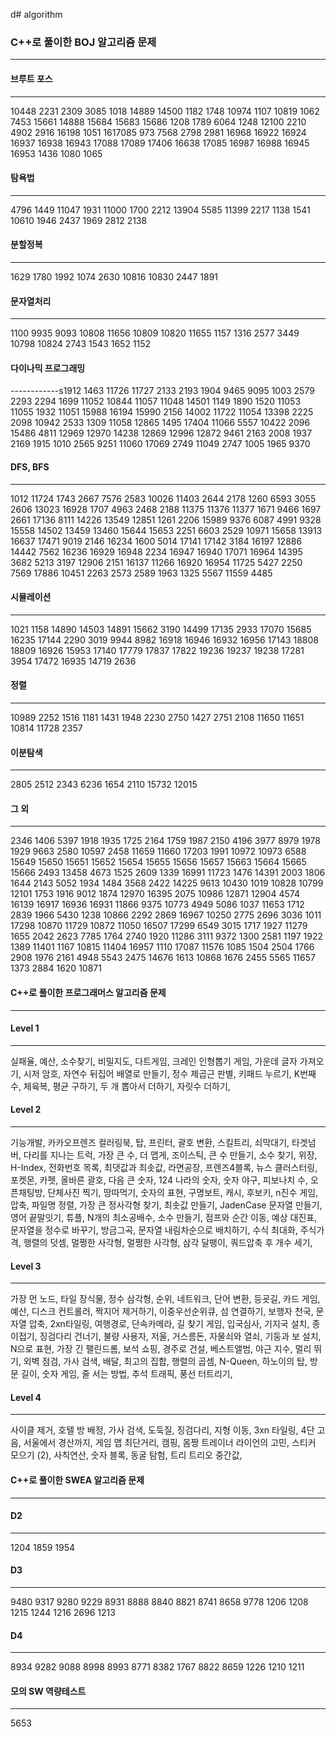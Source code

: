 d# algorithm 
### C++로 풀이한 BOJ 알고리즘 문제
------------
#### 브루트 포스
------------
10448 2231 2309 3085 1018 14889 14500 1182 1748 10974 1107 10819 1062 7453 15661 14888 15684 15683 15686 1208 1789 6064 1248 12100 2210 4902 2916 16198 1051 1617085 973 7568 2798 2981 16968 16922 16924 16937 16938 16943 17088 17089 17406 16638 17085 16987 16988 16945 16953 1436 1080 1065 
#### 탐욕법
------------
4796 1449 11047 1931 11000 1700 2212 13904 5585 11399 2217 1138 1541 10610 1946 2437 1969 2812 2138 
#### 분할정복
------------
1629 1780 1992 1074 2630 10816 10830 2447 1891 
#### 문자열처리
------------
1100 9935 9093 10808 11656 10809 10820 11655 1157 1316 2577 3449 10798 10824 2743 1543 1652 1152 
#### 다이나믹 프로그래밍
------------s1912 1463 11726 11727 2133 2193 1904 9465 9095 1003 2579 2293 2294 1699 11052 10844 11057 11048 14501 1149 1890 1520 11053 11055 1932 11051 15988 16194 15990 2156 14002 11722 11054 13398 2225 2098 10942 2533 1309 11058 12865 1495 17404 11066 5557 10422 2096 15486 4811 12969 12970 14238 12869 12996 12872 9461 2163 2008 1937 2169 1915 1010 2565 9251 11060 17069 2749 11049 2747 1005 1965 9370 
#### DFS, BFS
------------
1012 11724 1743 2667 7576 2583 10026 11403 2644 2178 1260 6593 3055 2606 13023 16928 1707 4963 2468 2188 11375 11376 11377 1671 9466 1697 2661 17136 8111 14226 13549 12851 1261 2206 15989 9376 6087 4991 9328 15558 14502 13459 13460 15644 15653 2251 6603 2529 10971 15658 13913 16637 17471 9019 2146 16234 1600 5014 17141 17142 3184 16197 12886 14442 7562 16236 16929 16948 2234 16947 16940 17071 16964 14395 3682 5213 3197 12906 2151 16137 11266 16920 16954 11725 5427 2250 7569 17886 10451 2263 2573 2589 1963 1325 5567 11559 4485 
#### 시뮬레이션
------------
1021 1158 14890 14503 14891 15662 3190 14499 17135 2933 17070 15685 16235 17144 2290 3019 9944 8982 16918 16946 16932 16956 17143 18808 18809 16926 15953 17140 17779 17837 17822 19236 19237 19238 17281 3954 17472 16935 14719 2636 
#### 정렬
------------
10989 2252 1516 1181 1431 1948 2230 2750 1427 2751 2108 11650 11651 10814 11728 2357 
#### 이분탐색
------------
2805 2512 2343 6236 1654 2110 15732 12015 
#### 그 외
------------
2346 1406 5397 1918 1935 1725 2164 1759 1987 2150 4196 3977 8979 1978 1929 9663 2580 10597 2458 11659 11660 17203 1991 10972 10973 6588 15649 15650 15651 15652 15654 15655 15656 15657 15663 15664 15665 15666 2493 13458 4673 1525 2609 1339 16991 11723 1476 14391 2003 1806 1644 2143 5052 1934 1484 3568 2422 14225 9613 10430 1019 10828 10799 12101 1753 1916 9012 1874 12970 16395 2075 10986 12871 12904 4574 16139 16917 16936 16931 11866 9375 10773 4949 5086 1037 11653 1712 2839 1966 5430 1238 10866 2292 2869 16967 10250 2775 2696 3036 1011 17298 10870 11729 10872 11050 16507 17299 6549 3015 1717 1927 11279 1655 2042 2623 7785 1764 2740 1920 11286 3111 9372 1300 2581 1197 1922 1389 11401 1167 10815 11404 16957 1110 17087 11576  1085 1504 2504 1766 2908 1976 2161 4948 5543 2475 14676 1613 10868 1676 2455 5565 11657 1373 2884 1620 10871 
#### C++로 풀이한 프로그래머스 알고리즘 문제
------------
#### Level 1
------------
실패율, 예산, 소수찾기, 비밀지도, 다트게임, 크레인 인형뽑기 게임, 가운데 글자 가져오기, 시저 암호, 자연수 뒤집어 배열로 만들기, 정수  제곱근 판별, 키패드 누르기, K번째수, 체육복, 평균 구하기, 두 개 뽑아서 더하기, 자릿수 더하기, 
#### Level 2
------------
기능개발, 카카오프렌즈 컬러링북, 탑, 프린터, 괄호 변환, 스킬트리, 쇠막대기, 타겟넘버, 다리를 지나는 트럭, 가장 큰 수, 더 맵게, 조이스틱, 큰 수 만들기, 소수 찾기, 위장, H-Index, 전화번호 목록, 최댓값과 최솟값, 라면공장, 프렌즈4블록, 뉴스 클러스터링, 포켓몬, 카펫, 올바른 괄호, 다음 큰 숫자, 124 나라의 숫자, 숫자 야구, 피보나치 수, 오픈채팅방, 단체사진 찍기, 땅따먹기, 숫자의 표현, 구명보트, 캐시, 후보키, n진수 게임, 압축, 파일명 정렬, 가장 큰 정사각형 찾기, 최솟값 만들기, JadenCase 문자열 만들기, 영어 끝말잇기, 튜플, N개의 최소공배수, 소수 만들기, 점프와 순간 이동, 예상 대진표, 문자열을 정수로 바꾸기, 방금그곡, 문자열 내림차순으로 배치하기, 수식 최대화, 주식가격, 행렬의 덧셈, 멀쩡한 사각형, 멀쩡한 사각형, 삼각 달팽이, 쿼드압축 후 개수 세기, 
#### Level 3
------------
가장 먼 노드, 타일 장식물, 정수 삼각형, 순위, 네트워크, 단어 변환, 등굣길, 카드 게임, 예산, 디스크 컨트롤러, 짝지어 제거하기, 이중우선순위큐, 섬 연결하기, 보행자 천국, 문자열 압축, 2xn타일링, 여행경로, 단속카메라, 길 찾기 게임, 입국심사, 기지국 설치, 종이접기, 징검다리 건너기, 불량 사용자, 저울, 거스름돈, 자물쇠와 열쇠, 기둥과 보 설치, N으로 표현, 가장 긴 팰린드롬, 보석  쇼핑, 경주로 건설, 베스트앨범, 야근 지수, 멀리 뛰기, 외벽 점검, 가사 검색, 배달, 최고의 집합, 행렬의 곱셈, N-Queen, 하노이의 탑, 방문 길이, 숫자  게임, 줄 서는 방법, 추석 트래픽, 풍선 터트리기, 
#### Level 4
------------
사이클 제거, 호텔 방 배정, 가사 검색, 도둑질, 징검다리, 지형 이동, 3xn 타일링, 4단 고음, 서울에서 경산까지, 게임 맵 최단거리, 캠핑, 몸짱 트레이너 라이언의 고민, 스티커 모으기 (2), 사칙연산, 숫자 블록, 동굴 탐험, 트리 트리오 중간값, 
#### C++로 풀이한 SWEA 알고리즘 문제
------------
#### D2
------------
1204 1859 1954 
#### D3
------------
9480 9317 9280 9229 8931 8888 8840 8821 8741 8658 9778 1206 1208 1215 1244 1216 2696 1213 
#### D4
------------
8934 9282 9088 8998 8993 8771 8382 1767 8822 8659 1226 1210 1211 
#### 모의 SW 역량테스트
------------
5653